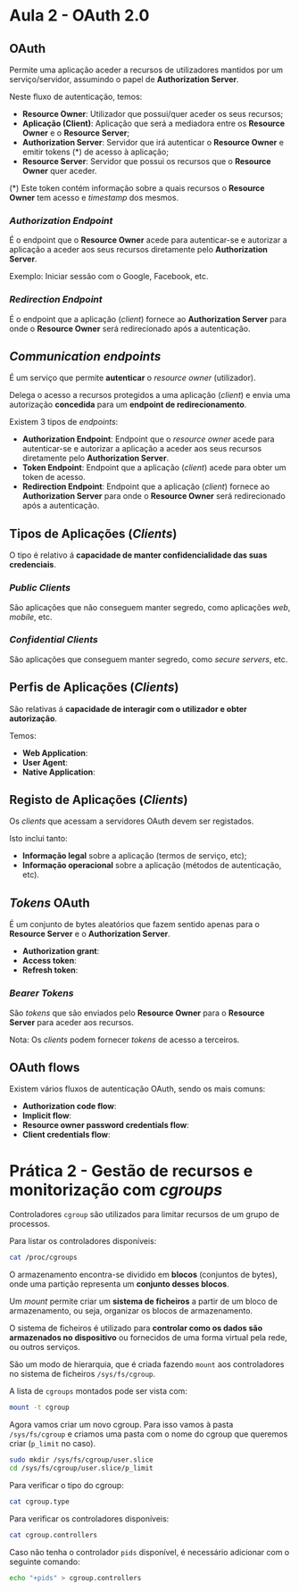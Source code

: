 # Aula 2 - OAuth 2.0

## OAuth

Permite uma aplicação aceder a recursos de utilizadores mantidos por um serviço/servidor, assumindo o papel de **Authorization Server**.

Neste fluxo de autenticação, temos:
- **Resource Owner**: Utilizador que possui/quer aceder os seus recursos;
- **Aplicação (Client)**: Aplicação que será a mediadora entre os **Resource Owner** e o **Resource Server**;
- **Authorization Server**: Servidor que irá autenticar o **Resource Owner** e emitir tokens (*) de acesso à aplicação;
- **Resource Server**: Servidor que possui os recursos que o **Resource Owner** quer aceder.

(*) Este token contém informação sobre a quais recursos o **Resource Owner** tem acesso e *timestamp* dos mesmos.

### *Authorization Endpoint*

É o endpoint que o **Resource Owner** acede para autenticar-se e autorizar a aplicação a aceder aos seus recursos diretamente pelo **Authorization Server**.

Exemplo: Iniciar sessão com o Google, Facebook, etc.

### *Redirection Endpoint*

É o endpoint que a aplicação (*client*) fornece ao **Authorization Server** para onde o **Resource Owner** será redirecionado após a autenticação.

## *Communication endpoints*

É um serviço que permite **autenticar** o *resource owner* (utilizador).

Delega o acesso a recursos protegidos a uma aplicação (*client*) e envia uma autorização **concedida** para um **endpoint de redirecionamento**. 

Existem 3 tipos de *endpoints*:
- **Authorization Endpoint**: Endpoint que o *resource owner* acede para autenticar-se e autorizar a aplicação a aceder aos seus recursos diretamente pelo **Authorization Server**.
- **Token Endpoint**: Endpoint que a aplicação (*client*) acede para obter um token de acesso.
- **Redirection Endpoint**: Endpoint que a aplicação (*client*) fornece ao **Authorization Server** para onde o **Resource Owner** será redirecionado após a autenticação.

## Tipos de Aplicações (*Clients*)

O tipo é relativo á **capacidade de manter confidencialidade das suas credenciais**.

### *Public Clients*

São aplicações que não conseguem manter segredo, como aplicações *web*, *mobile*, etc.

### *Confidential Clients*

São aplicações que conseguem manter segredo, como *secure servers*, etc.

## Perfis de Aplicações (*Clients*)

São relativas á **capacidade de interagir com o utilizador e obter autorização**.

Temos:
- **Web Application**: 
- **User Agent**:
- **Native Application**:

## Registo de Aplicações (*Clients*)

Os *clients* que acessam a servidores OAuth devem ser registados. 

Isto inclui tanto:
- **Informação legal** sobre a aplicação (termos de serviço, etc);
- **Informação operacional** sobre a aplicação (métodos de autenticação, etc).

## *Tokens* OAuth

É um conjunto de bytes aleatórios que fazem sentido apenas para o **Resource Server** e o **Authorization Server**.

- **Authorization grant**:
- **Access token**:
- **Refresh token**:

### *Bearer Tokens*

São *tokens* que são enviados pelo **Resource Owner** para o **Resource Server** para aceder aos recursos.

Nota: Os *clients* podem fornecer *tokens* de acesso a terceiros.

## OAuth flows

Existem vários fluxos de autenticação OAuth, sendo os mais comuns:
- **Authorization code flow**: 
- **Implicit flow**: 
- **Resource owner password credentials flow**: 
- **Client credentials flow**: 


# Prática 2 - Gestão de recursos e monitorização com *cgroups*

Controladores `cgroup` são utilizados para limitar recursos de um grupo de processos.

Para listar os controladores disponíveis:
```bash
cat /proc/cgroups
```

O armazenamento encontra-se dividido em **blocos** (conjuntos de bytes), onde uma partição representa um **conjunto desses blocos**. 

Um *mount* permite criar um **sistema de ficheiros** a partir de um bloco de armazenamento, ou seja, organizar os blocos de armazenamento.

O sistema de ficheiros é utilizado para **controlar como os dados são armazenados no dispositivo** ou fornecidos de uma forma virtual pela rede, ou outros serviços.

São um modo de hierarquia, que é criada fazendo `mount` aos controladores no sistema de ficheiros `/sys/fs/cgroup`.

A lista de `cgroups` montados pode ser vista com:
```bash
mount -t cgroup
```

Agora vamos criar um novo cgroup. Para isso vamos à pasta `/sys/fs/cgroup` e criamos uma pasta com o nome do cgroup que queremos criar (`p_limit` no caso).
```bash
sudo mkdir /sys/fs/cgroup/user.slice
cd /sys/fs/cgroup/user.slice/p_limit
```

Para verificar o tipo do cgroup:
```bash
cat cgroup.type
```

Para verificar os controladores disponíveis:
```bash
cat cgroup.controllers
```

Caso não tenha o controlador `pids` disponível, é necessário adicionar com o seguinte comando:
```bash
echo "+pids" > cgroup.controllers
```







